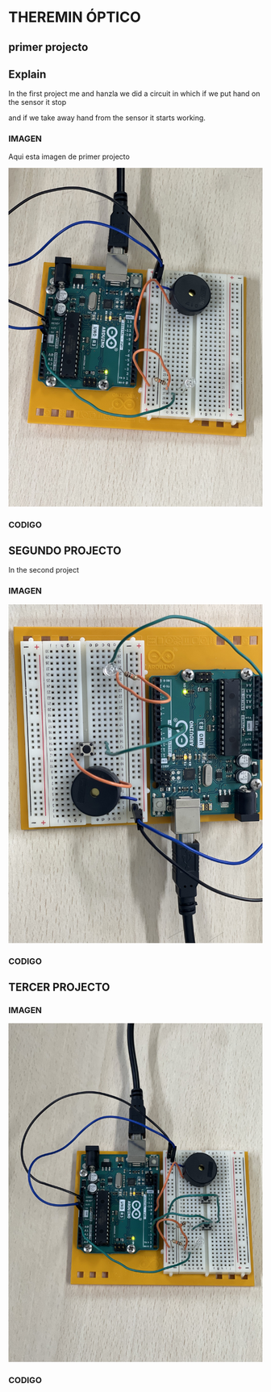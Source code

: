 # THEREMIN ÓPTICO

## primer projecto 

## Explain 

In the first project me and hanzla we did a circuit in which if we put hand on the sensor it stop 

and if we take away hand from the sensor it starts working.

### IMAGEN

Aqui esta imagen de primer projecto

![](https://github.com/Hanzla55/Arduino/blob/main/therminal%202(1).jpg?raw=true)

### CODIGO


## SEGUNDO PROJECTO


In the second project 

### IMAGEN

![](https://github.com/Hanzla55/Arduino/blob/main/therminal%202.jpg?raw=true)



### CODIGO




## TERCER PROJECTO



### IMAGEN
![](https://github.com/Hanzla55/Arduino/blob/main/therminal%203.jpg?raw=true)


### CODIGO
